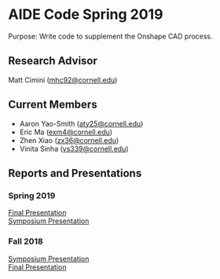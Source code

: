 # AIDE Code Spring 2019
Purpose: Write code to supplement the Onshape CAD process.

## Research Advisor
Matt Cimini (mhc92@cornell.edu)

## Current Members
  * Aaron Yao-Smith (aty25@cornell.edu)
  * Eric Ma (exm4@cornell.edu)
  * Zhen Xiao (zx36@cornell.edu)
  * Vinita Sinha (vs339@cornell.edu)

## Reports and Presentations

### Spring 2019
[Final Presentation](https://docs.google.com/presentation/d/1_ls3Ms2Rst1Rpk0gp8LCo4C6eCvKO2BkAUOMofBuLts/edit#slide=id.g5928c54b10_0_34) <br>
[Symposium Presentation](https://docs.google.com/presentation/d/18Ioj1Ouxqf0wEGJbXomCN8p8UVov4qU1K9eAbf0kzt8/edit#slide=id.g346a079b2f_0_0) <br>

### Fall 2018
[Symposium Presentation](https://docs.google.com/presentation/d/18S4u9F0vcU3epW0wcBCJddLFblQkTKons62CGUu_L_M/edit?usp=sharing) <br>
[Final Presentation](https://docs.google.com/presentation/d/1XcLDAP2wpeVzcq-cQhBYnP0ZaT2RGBGbG4V-V7eqbJw/edit?usp=sharing) <br>
